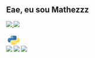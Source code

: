 ## Eae, eu sou Mathezzz

 <div >
  <a href="https://github.com/Mathezzz">
  <img height="180em" src="https://github-readme-stats.vercel.app/api?username=Mathezzz&show_icons=true&theme=github_dark&include_all_commits=true&count_private=true"/>
  <img height="180em" src="https://github-readme-stats.vercel.app/api/top-langs/?username=Mathezzz&layout=compact&langs_count=7&theme=github_dark"/>
</div>
<div style="display: inline_block"><br>
  <img align="center" alt="Rafa-Python" height="30" width="40" src="https://raw.githubusercontent.com/devicons/devicon/master/icons/python/python-original.svg">
</div>

 
<div> 
  <a href="https://instagram.com/Mathe_zzz" target="_blank"><img src="https://img.shields.io/badge/-Instagram-%23E4405F?style=for-the-badge&logo=instagram&logoColor=white" target="_blank"></a>
  <a href="https://www.linkedin.com/in/anderson-matheuzzz/" target="_blank"><img src="https://img.shields.io/badge/-LinkedIn-%230077B5?style=for-the-badge&logo=linkedin&logoColor=white" target="_blank"></a> 
  <a href="https://www.zdatascience.com/" target="_blank"><img src="https://static.vecteezy.com/ti/vetor-gratis/p3/19519286-icone-de-relatorio-de-dados-para-seu-site-celular-apresentacao-e-design-de-logotipo-gratis-vetor.jpg" target="_blank"></a>

 
</div>
